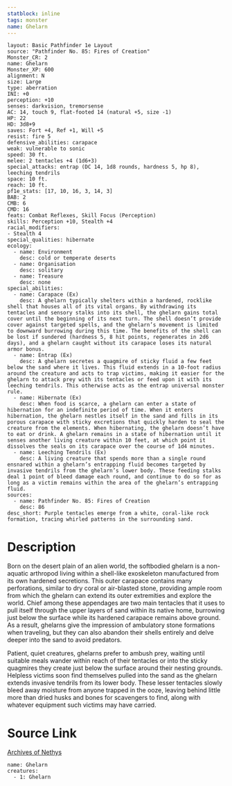 ```yaml
---
statblock: inline
tags: monster
name: Ghelarn
---
```

```statblock
layout: Basic Pathfinder 1e Layout
source: "Pathfinder No. 85: Fires of Creation"
Monster_CR: 2
name: Ghelarn
Monster_XP: 600
alignment: N
size: Large
type: aberration
INI: +0
perception: +10
senses: darkvision, tremorsense
AC: 14, touch 9, flat-footed 14 (natural +5, size -1)
HP: 22
HD: 3d8+9
saves: Fort +4, Ref +1, Will +5
resist: fire 5
defensive_abilities: carapace
weak: vulnerable to sonic
speed: 30 ft.
melee: 2 tentacles +4 (1d6+3)
special_attacks: entrap (DC 14, 1d8 rounds, hardness 5, hp 8), leeching tendrils
space: 10 ft.
reach: 10 ft.
pf1e_stats: [17, 10, 16, 3, 14, 3]
BAB: 2
CMB: 6
CMD: 16
feats: Combat Reflexes, Skill Focus (Perception)
skills: Perception +10, Stealth +4
racial_modifiers:
- Stealth 4
special_qualities: hibernate
ecology:
  - name: Environment
    desc: cold or temperate deserts
  - name: Organisation
    desc: solitary
  - name: Treasure
    desc: none
special_abilities:
  - name: Carapace (Ex)
    desc: A ghelarn typically shelters within a hardened, rocklike shell that houses all of its vital organs. By withdrawing its tentacles and sensory stalks into its shell, the ghelarn gains total cover until the beginning of its next turn. The shell doesn’t provide cover against targeted spells, and the ghelarn’s movement is limited to downward burrowing during this time. The benefits of the shell can be lost if sundered (hardness 5, 8 hit points, regenerates in 2d6 days), and a ghelarn caught without its carapace loses its natural armor bonus.
  - name: Entrap (Ex)
    desc: A ghelarn secretes a quagmire of sticky fluid a few feet below the sand where it lives. This fluid extends in a 10-foot radius around the creature and acts to trap victims, making it easier for the ghelarn to attack prey with its tentacles or feed upon it with its leeching tendrils. This otherwise acts as the entrap universal monster rule.
  - name: Hibernate (Ex)
    desc: When food is scarce, a ghelarn can enter a state of hibernation for an indefinite period of time. When it enters hibernation, the ghelarn nestles itself in the sand and fills in its porous carapace with sticky excretions that quickly harden to seal the creature from the elements. When hibernating, the ghelarn doesn’t have to eat or drink. A ghelarn remains in a state of hibernation until it senses another living creature within 10 feet, at which point it dissolves the seals on its carapace over the course of 1d4 minutes.
  - name: Leeching Tendrils (Ex)
    desc: A living creature that spends more than a single round ensnared within a ghelarn’s entrapping fluid becomes targeted by invasive tendrils from the ghelarn’s lower body. These feeding stalks deal 1 point of bleed damage each round, and continue to do so for as long as a victim remains within the area of the ghelarn’s entrapping fluid.
sources:
  - name: Pathfinder No. 85: Fires of Creation
    desc: 86
desc_short: Purple tentacles emerge from a white, coral-like rock formation, tracing whirled patterns in the surrounding sand.
```
# Description
Born on the desert plain of an alien world, the softbodied ghelarn is a non-aquatic arthropod living within a shell-like exoskeleton manufactured from its own hardened secretions. This outer carapace contains many perforations, similar to dry coral or air-blasted stone, providing ample room from which the ghelarn can extend its outer extremities and explore the world. Chief among these appendages are two main tentacles that it uses to pull itself through the upper layers of sand within its native home, burrowing just below the surface while its hardened carapace remains above ground. As a result, ghelarns give the impression of ambulatory stone formations when traveling, but they can also abandon their shells entirely and delve deeper into the sand to avoid predators.

Patient, quiet creatures, ghelarns prefer to ambush prey, waiting until suitable meals wander within reach of their tentacles or into the sticky quagmires they create just below the surface around their nesting grounds. Helpless victims soon find themselves pulled into the sand as the ghelarn extends invasive tendrils from its lower body. These lesser tentacles slowly bleed away moisture from anyone trapped in the ooze, leaving behind little more than dried husks and bones for scavengers to find, along with whatever equipment such victims may have carried.
# Source Link
[Archives of Nethys](https://aonprd.com/MonsterDisplay.aspx?ItemName=Ghelarn)
```encounter-table
name: Ghelarn
creatures:
  - 1: Ghelarn
```
